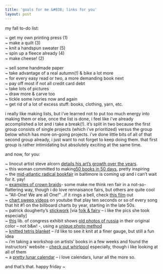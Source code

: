 ```yaml
---
title: 'goals for me &#038; links for you'    
layout: post
---
```


my fall to-do list:

~ get my own printing press (1)  
~ make a quilt (3)  
~ knit a handspun sweater (5)  
~ spin up a fleece already (4)  
~ make cheese! (2)

~ sell some handmade paper   
~ take advantage of a real autumn(!) & bike a lot more  
~ for every easy read or two, a more demanding book next  
~ pay off most if not all credit card debt  
~ take lots of pictures  
~ draw more & carve too  
~ tickle some ivories now and again  
~ get rid of a lot of excess stuff: books, clothing, yarn, etc.

i really like making lists, but i&#8217;ve learned not to put too much energy into making them or else, once the list is done, i feel like i&#8217;ve already accomplished a lot and i take a break(!). it&#8217;s split in two because the first group consists of single projects (which i&#8217;ve prioritized) versus the group below which has more on-going projects. i&#8217;ve done little bits of all of that second group already, i just want to not forget to keep doing them. that first group is rather intimidating but absolutely exciting at the same time. 

and now, for you:

~ linocut artist steve alcorn [details his art&#8217;s growth over the years][1].  
~ this woman committed to making[50 books in 50 days][2], pretty inspiring  
~ the [mid-atlantic radical bookfair][3] in baltimore is coming up and i can&#8217;t wait for it. yay!  
~ [examples of crown braids][4]- some make me think ren fair in a not-so-flattering way, though i do love rennaisance fairs, but others are quite cool  
~ &#8220;All-One! We are all One!&#8221; ..if it rings a bell, check [this film][5] out  
~ [chart sweep videos][6] on youtube that play ten seconds or so of every song that hit #1 on the billboard charts by year, starting in the late 50s.   
~ patrick dougherty&#8217;s [stickwork][7] [via [folk & fairy][8] &#8211; i like the pics she took especially]  
~ [this][9] lib. of congress exhibit shows [old photos of russia][10] in their original color &#8211; not b&w! -, using a [unique photo method][11]  
~ [knitted tetris blanket][12] &#8211; i&#8217;d like to see it knit at a finer gauge, but still a fun idea  
~ i&#8217;m taking a workshop on artists&#8217; books in a few weeks and found the instructors&#8217; website &#8211; [check out whirlpool][13] especially, though i like looking at all of them  
~ a [pretty lunar calendar][14] &#8211; i love calendars, lunar all the more so.

and that&#8217;s that. happy friday ~

 [1]: http://www.cbcbooks.org/cbcmagazine/studio/stephen_alcorn_studio.html
 [2]: http://50books50days.blogspot.com/
 [3]: http://redemmas.org/bookfair/2007/section/about
 [4]: http://www.dreamweaverbraiding.com/braid_examples/braid_examples_crowns.htm
 [5]: http://www.magicsoapbox.com/doc/
 [6]: http://youtube.com/results?search_type=search_videos&search_query=chart+sweep+billboard&search_sort=relevance&search_category=0&page=
 [7]: http://www.stickwork.net/installations.php
 [8]: http://folk-and-fairy.blogspot.com/2007/08/coming-soon.html
 [9]: http://www.loc.gov/exhibits/empire/
 [10]: http://www.loc.gov/exhibits/empire/work.html
 [11]: http://www.loc.gov/exhibits/empire/making.html
 [12]: http://www.gracielouwho.com/blog.php?post=97
 [13]: http://www.hotironpress.com/jennyleblanc.htm
 [14]: http://www.rodurago.de/en/index.php?site=details&link=calendar
